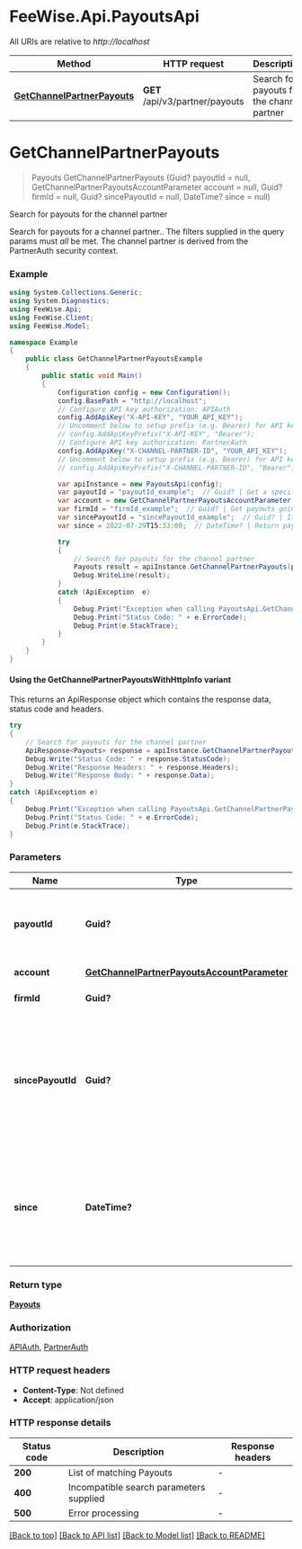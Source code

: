 # FeeWise.Api.PayoutsApi

All URIs are relative to *http://localhost*

| Method | HTTP request | Description |
|--------|--------------|-------------|
| [**GetChannelPartnerPayouts**](PayoutsApi.md#getchannelpartnerpayouts) | **GET** /api/v3/partner/payouts | Search for payouts for the channel partner |

<a name="getchannelpartnerpayouts"></a>
# **GetChannelPartnerPayouts**
> Payouts GetChannelPartnerPayouts (Guid? payoutId = null, GetChannelPartnerPayoutsAccountParameter account = null, Guid? firmId = null, Guid? sincePayoutId = null, DateTime? since = null)

Search for payouts for the channel partner

Search for payouts for a channel partner..         The filters supplied in the query params must *all* be met.         The channel partner is derived from the PartnerAuth security context. 

### Example
```csharp
using System.Collections.Generic;
using System.Diagnostics;
using FeeWise.Api;
using FeeWise.Client;
using FeeWise.Model;

namespace Example
{
    public class GetChannelPartnerPayoutsExample
    {
        public static void Main()
        {
            Configuration config = new Configuration();
            config.BasePath = "http://localhost";
            // Configure API key authorization: APIAuth
            config.AddApiKey("X-API-KEY", "YOUR_API_KEY");
            // Uncomment below to setup prefix (e.g. Bearer) for API key, if needed
            // config.AddApiKeyPrefix("X-API-KEY", "Bearer");
            // Configure API key authorization: PartnerAuth
            config.AddApiKey("X-CHANNEL-PARTNER-ID", "YOUR_API_KEY");
            // Uncomment below to setup prefix (e.g. Bearer) for API key, if needed
            // config.AddApiKeyPrefix("X-CHANNEL-PARTNER-ID", "Bearer");

            var apiInstance = new PayoutsApi(config);
            var payoutId = "payoutId_example";  // Guid? | Get a specific payout. If this is specified, other query params should not be specified  and will result in a BadRequest if the are.  (optional) 
            var account = new GetChannelPartnerPayoutsAccountParameter(); // GetChannelPartnerPayoutsAccountParameter | Get payouts going to a specific account.  (optional) 
            var firmId = "firmId_example";  // Guid? | Get payouts going to a specific firm  (optional) 
            var sincePayoutId = "sincePayoutId_example";  // Guid? | If supplied, all payouts since this payout was sent, are retrieved. The retrieved payouts are subject to the  other filter params (firm_id, settlement_account_id).   NB - 'since_payout_id' and 'since' are mutually exclusive. Supplying both results in a BadRequest error.  (optional) 
            var since = 2022-07-29T15:33:00;  // DateTime? | Return payouts sent since this timestamp. If not supplied, payouts for the last 24 hours are returned.   NB - 'since_payout_id' and 'since' are mutually exclusive. Supplying both results in a BadRequest error.  (optional) 

            try
            {
                // Search for payouts for the channel partner
                Payouts result = apiInstance.GetChannelPartnerPayouts(payoutId, account, firmId, sincePayoutId, since);
                Debug.WriteLine(result);
            }
            catch (ApiException  e)
            {
                Debug.Print("Exception when calling PayoutsApi.GetChannelPartnerPayouts: " + e.Message);
                Debug.Print("Status Code: " + e.ErrorCode);
                Debug.Print(e.StackTrace);
            }
        }
    }
}
```

#### Using the GetChannelPartnerPayoutsWithHttpInfo variant
This returns an ApiResponse object which contains the response data, status code and headers.

```csharp
try
{
    // Search for payouts for the channel partner
    ApiResponse<Payouts> response = apiInstance.GetChannelPartnerPayoutsWithHttpInfo(payoutId, account, firmId, sincePayoutId, since);
    Debug.Write("Status Code: " + response.StatusCode);
    Debug.Write("Response Headers: " + response.Headers);
    Debug.Write("Response Body: " + response.Data);
}
catch (ApiException e)
{
    Debug.Print("Exception when calling PayoutsApi.GetChannelPartnerPayoutsWithHttpInfo: " + e.Message);
    Debug.Print("Status Code: " + e.ErrorCode);
    Debug.Print(e.StackTrace);
}
```

### Parameters

| Name | Type | Description | Notes |
|------|------|-------------|-------|
| **payoutId** | **Guid?** | Get a specific payout. If this is specified, other query params should not be specified  and will result in a BadRequest if the are.  | [optional]  |
| **account** | [**GetChannelPartnerPayoutsAccountParameter**](GetChannelPartnerPayoutsAccountParameter.md) | Get payouts going to a specific account.  | [optional]  |
| **firmId** | **Guid?** | Get payouts going to a specific firm  | [optional]  |
| **sincePayoutId** | **Guid?** | If supplied, all payouts since this payout was sent, are retrieved. The retrieved payouts are subject to the  other filter params (firm_id, settlement_account_id).   NB - &#39;since_payout_id&#39; and &#39;since&#39; are mutually exclusive. Supplying both results in a BadRequest error.  | [optional]  |
| **since** | **DateTime?** | Return payouts sent since this timestamp. If not supplied, payouts for the last 24 hours are returned.   NB - &#39;since_payout_id&#39; and &#39;since&#39; are mutually exclusive. Supplying both results in a BadRequest error.  | [optional]  |

### Return type

[**Payouts**](Payouts.md)

### Authorization

[APIAuth](../README.md#APIAuth), [PartnerAuth](../README.md#PartnerAuth)

### HTTP request headers

 - **Content-Type**: Not defined
 - **Accept**: application/json


### HTTP response details
| Status code | Description | Response headers |
|-------------|-------------|------------------|
| **200** | List of matching Payouts |  -  |
| **400** | Incompatible search parameters supplied |  -  |
| **500** | Error processing |  -  |

[[Back to top]](#) [[Back to API list]](../README.md#documentation-for-api-endpoints) [[Back to Model list]](../README.md#documentation-for-models) [[Back to README]](../README.md)

